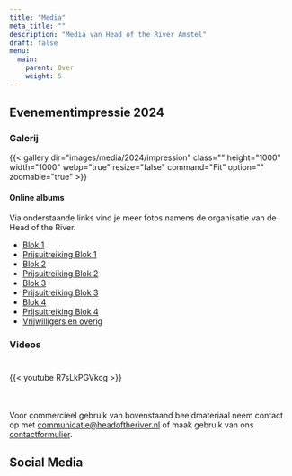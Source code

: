 ```yaml
---
title: "Media"
meta_title: ""
description: "Media van Head of the River Amstel"
draft: false
menu:
  main:
    parent: Over
    weight: 5
---
```


## Evenementimpressie 2024

### Galerij

{{< gallery dir="images/media/2024/impression" class="" height="1000" width="1000"  webp="true" resize="false" command="Fit" option="" zoomable="true" >}}

#### Online albums
Via onderstaande links vind je meer fotos namens de organisatie van de Head of the River.
- [Blok 1](https://photos.app.goo.gl/Usu1cb7U44cheYoZ9)
- [Prijsuitreiking Blok 1](https://photos.app.goo.gl/jeovvGtwSJBTNstv5)
- [Blok 2](https://photos.app.goo.gl/Mvpkhr2gwu6YLMyG6)
- [Prijsuitreiking Blok 2](https://photos.app.goo.gl/yvYkTewPpnqTyqLTA)
- [Blok 3](https://photos.app.goo.gl/U3ersELFu47G7QoD7)
- [Prijsuitreiking Blok 3](https://photos.app.goo.gl/9kzcwcsp9C7vFZYZ7)
- [Blok 4](https://photos.app.goo.gl/RKFFeUVMhSANP26L6)
- [Prijsuitreiking Blok 4](https://photos.app.goo.gl/NVAEeeKXWL4WYFvo9)
- [Vrijwilligers en overig](https://photos.app.goo.gl/e5dgNaSdGEarXvGK6)

### Videos
<div class="grid grid-cols-2 gap-4 rounded" style="margin-top:40px; margin-bottom:50px">
 {{< youtube R7sLkPGVkcg >}}
</div>

Voor commercieel gebruik van bovenstaand beeldmateriaal neem contact op met communicatie@headoftheriver.nl of maak gebruik van ons [contactformulier](../contact/).

## Social Media
<script src="https://static.elfsight.com/platform/platform.js" data-use-service-core defer></script>
<div class="elfsight-app-791b1fa6-4ca9-4328-b0b3-96a2a136056d" data-elfsight-app-lazy></div>
